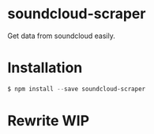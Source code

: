 # soundcloud-scraper

Get data from soundcloud easily.

# Installation

```powershell
$ npm install --save soundcloud-scraper
```

# Rewrite WIP